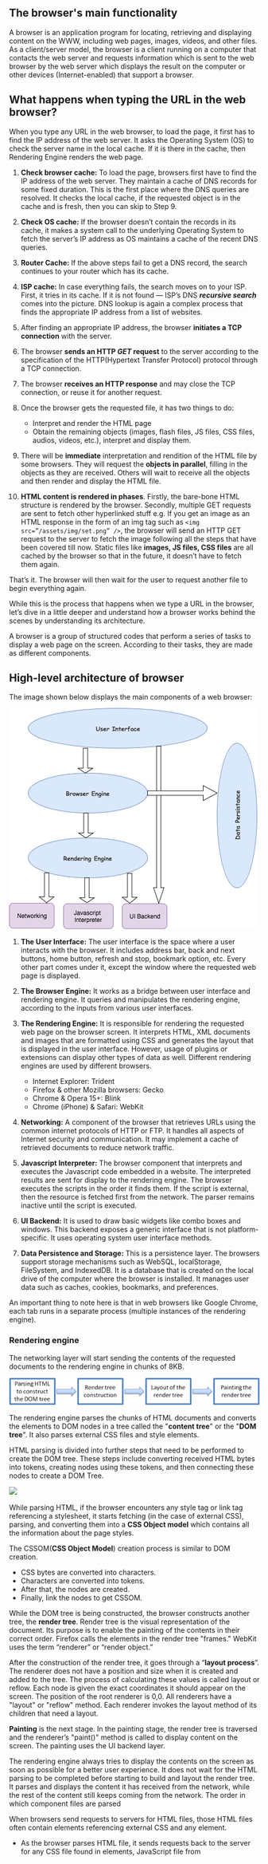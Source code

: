 ## The browser's main functionality

A browser is an application program for locating, retrieving and displaying content on the WWW, including web pages, images, videos, and other files. As a client/server model, the browser is a client running on a computer that contacts the web server and requests information which is sent to the web browser by the web server which displays the result on the computer or other devices (Internet-enabled) that support a browser.


## What happens when typing the URL in the web browser?

When you type any URL in the web browser, to load the page, it first has to find the IP address of the web server. It asks the Operating System (OS) to check the server name in the local cache. If it is there in the cache, then Rendering Engine renders the web page.

1. **Check browser cache:** To load the page, browsers first have to find the IP address of the web server. They maintain a cache of DNS records for some fixed duration. This is the first place where the DNS queries are resolved. It checks the local cache, if the requested object is in the cache and is fresh, then you can skip to Step 9.
2. **Check OS cache:** If the browser doesn’t contain the records in its cache, it makes a system call to the underlying Operating System to fetch the server’s IP address as OS maintains a cache of the recent DNS queries.
3. **Router Cache:** If the above steps fail to get a DNS record, the search continues to your router which has its cache.
4. **ISP cache:** In case everything fails, the search moves on to your ISP. First, it tries in its cache. If it is not found — ISP’s DNS ***recursive search*** comes into the picture. DNS lookup is again a complex process that finds the appropriate IP address from a list of websites. 
5. After finding an appropriate IP address, the browser **initiates a TCP connection** with the server.
6. The browser **sends an HTTP *GET* request** to the server according to the specification of the HTTP(Hypertext Transfer Protocol) protocol through a TCP connection.
7. The browser **receives an HTTP response** and may close the TCP connection, or reuse it for another request.
8. Once the browser gets the requested file, it has two things to do: 
    * Interpret and render the HTML page
    * Obtain the remaining objects (images, flash files, JS files, CSS files, audios, videos, etc.), interpret and display them.


9. There will be **immediate** interpretation and rendition of the HTML file by some browsers. They will request the **objects in parallel**, filling in the objects as they are received. Others will wait to receive all the objects and then render and display the HTML file.

10. **HTML content is rendered in phases**. Firstly, the bare-bone HTML structure is rendered by the browser. Secondly, multiple GET requests are sent to fetch other hyperlinked stuff e.g. If you get an image as an HTML response in the form of an img tag such as `<img src=”/assets/img/set.png” />`, the browser will send an HTTP GET request to the server to fetch the image following all the steps that have been covered till now. Static files like **images, JS files, CSS files** are all cached by the browser so that in the future, it doesn’t have to fetch them again.

That’s it. The browser will then wait for the user to request another file to begin everything again.

While this is the process that happens when we type a URL in the browser, let’s dive in a little deeper and understand how a browser works behind the scenes by understanding its architecture.

A browser is a group of structured codes that perform a series of tasks to display a web page on the screen. According to their tasks, they are made as different components.


## High-level architecture of browser

The image shown below displays the main components of a web browser:

![](browser-components.png)

1. **The User Interface:** The user interface is the space where a user interacts with the browser. It includes address bar, back and next buttons, home button, refresh and stop, bookmark option, etc. Every other part comes under it, except the window where the requested web page is displayed.
2. **The Browser Engine:** It works as a bridge between user interface and rendering engine. It queries and manipulates the rendering engine, according to the inputs from various user interfaces.
3. **The Rendering Engine:** It is responsible for rendering the requested web page on the browser screen. It interprets HTML, XML documents and images that are formatted using CSS and generates the layout that is displayed in the user interface. However, usage of plugins or extensions can display other types of data as well. Different rendering engines are used by different browsers. 
    *   Internet Explorer: Trident
    *   Firefox & other Mozilla browsers: Gecko
    *   Chrome & Opera 15+: Blink
    *   Chrome (iPhone) & Safari: WebKit


4. **Networking:** A component of the browser that retrieves URLs using the common internet protocols of HTTP or FTP. It handles all aspects of Internet security and communication. It may implement a cache of retrieved documents to reduce network traffic.
5. **Javascript Interpreter:** The browser component that interprets and executes the Javascript code embedded in a website. The interpreted results are sent for display to the rendering engine. The browser executes the scripts in the order it finds them. If the script is external, then the resource is fetched first from the network. The parser remains inactive until the script is executed.
6. **UI Backend:** It is used to draw basic widgets like combo boxes and windows. This backend exposes a generic interface that is not platform-specific. It uses operating system user interface methods.
7. **Data Persistence and Storage:** This is a persistence layer. The browsers support storage mechanisms such as WebSQL, localStorage, FileSystem, and IndexedDB. It is a database that is created on the local drive of the computer where the browser is installed. It manages user data such as caches, cookies, bookmarks, and preferences.

An important thing to note here is that in web browsers like Google Chrome, each tab runs in a separate process (multiple instances of the rendering engine).


### Rendering engine

The networking layer will start sending the contents of the requested documents to the rendering engine in chunks of 8KB.

![](rendering-engine.png)

The rendering engine parses the chunks of HTML documents and converts the elements to DOM nodes in a tree called the "**content tree**" or the "**DOM tree**". It also parses external CSS files and style elements. 

HTML parsing is divided into further steps that need to be performed to create the DOM tree. These steps include converting received HTML bytes into tokens, creating nodes using these tokens, and then connecting these nodes to create a DOM Tree. 

![](parsing.png)

While parsing HTML, if the browser encounters any style tag or link tag referencing a stylesheet, it starts fetching (in the case of external CSS), parsing, and converting them into a **CSS Object model** which contains all the information about the page styles.

The CSSOM(**CSS Object Model**) creation process is similar to DOM creation.
- CSS bytes are converted into characters.
- Characters are converted into tokens.
- After that, the nodes are created.
- Finally, link the nodes to get CSSOM.

While the DOM tree is being constructed, the browser constructs another tree, the **render tree**. Render tree is the visual representation of the document. Its purpose is to enable the painting of the contents in their correct order. Firefox calls the elements in the render tree "frames." WebKit uses the term “renderer” or “render object.”

After the construction of the render tree, it goes through a “**layout process**”. The renderer does not have a position and size when it is created and added to the tree. The process of calculating these values is called layout or reflow. Each node is given the exact coordinates it should appear on the screen. The position of the root renderer is 0,0. All renderers have a "layout" or "reflow" method. Each renderer invokes the layout method of its children that need a layout.

**Painting** is the next stage. In the painting stage, the render tree is traversed and the renderer’s "paint()" method is called to display content on the screen. The painting uses the UI backend layer.

The rendering engine always tries to display the contents on the screen as soon as possible for a better user experience. It does not wait for the HTML parsing to be completed before starting to build and layout the render tree. It parses and displays the content it has received from the network, while the rest of the content still keeps coming from the network. The order in which component files are parsed

When browsers send requests to servers for HTML files, those HTML files often contain elements referencing external CSS and any element.

- As the browser parses HTML file, it sends requests back to the server for any CSS file found in elements, JavaScript file from <script> elements. Then, it parses the CSS and JavaScript.
- The browser generates an in-memory DOM tree from the parsed HTML, CSSOM structure from the parsed CSS, and compiles and executes the parsed JavaScript.
- As the browser builds the DOM tree, applies the styles from the CSSOM tree and executes the JavaScript, a visual representation of the page is painted on the screen, and the user sees the page content and can begin to interact with it.

